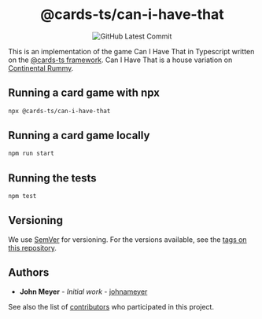 <h1 align="center">@cards-ts/can-i-have-that</h1>
<div align="center">

![GitHub Latest Commit](https://img.shields.io/github/last-commit/johnameyer/cards-ts)
</div>

This is an implementation of the game Can I Have That in Typescript written on the [@cards-ts framework](https://github.com/johnameyer/cards-ts). Can I Have That is a house variation on [Continental Rummy](https://en.wikipedia.org/wiki/Continental_Rummy).

## Running a card game with npx

```bash
npx @cards-ts/can-i-have-that
```

## Running a card game locally

```bash
npm run start
```

## Running the tests

```bash
npm test
```

## Versioning

We use [SemVer](http://semver.org/) for versioning. For the versions available, see the [tags on this repository](https://github.com/johnameyer/cards-ts/tags).

## Authors

* **John Meyer** - *Initial work* - [johnameyer](https://github.com/johnameyer)

See also the list of [contributors](https://github.com/johnameyer/cards-ts/contributors) who participated in this project.